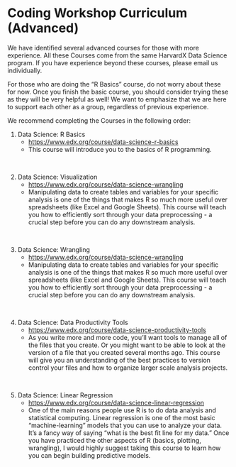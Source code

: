 # Coding Workshop Curriculum (Advanced)

We have identified several advanced courses for those with more experience. All these Courses come from the same HarvardX Data Science program. If you have experience beyond these courses, please email us individually.

For those who are doing the “R Basics” course, do not worry about these for now. Once you finish the basic course, you should consider trying these as they will be very helpful as well! We want to emphasize that we are here to support each other as a group, regardless of previous experience.

We recommend completing the Courses in the following order: 

1. Data Science: R Basics
   - https://www.edx.org/course/data-science-r-basics
   - This course will introduce you to the basics of R programming. 
<br />

2. Data Science: Visualization
   - https://www.edx.org/course/data-science-wrangling
   - Manipulating data to create tables and variables for your specific analysis is one of the things that makes R so much more useful over spreadsheets (like Excel and Google Sheets). This course will teach you how to efficiently sort through your data preprocessing - a crucial step before you can do any downstream analysis.
<br />

3. Data Science: Wrangling
   - https://www.edx.org/course/data-science-wrangling
   - Manipulating data to create tables and variables for your specific analysis is one of the things that makes R so much more useful over spreadsheets (like Excel and Google Sheets). This course will teach you how to efficiently sort through your data preprocessing - a crucial step before you can do any downstream analysis.
<br />

4. Data Science: Data Productivity Tools
   - https://www.edx.org/course/data-science-productivity-tools
   - As you write more and more code, you’ll want tools to manage all of the files that you create. Or you might want to be able to look at the version of a file that you created several months ago. This course will give you an understanding of the best practices to version control your files and how to organize larger scale analysis projects.
<br />

5. Data Science: Linear Regression
   - https://www.edx.org/course/data-science-linear-regression
   - One of the main reasons people use R is to do data analysis and statistical computing. Linear regression is one of the most basic “machine-learning” models that you can use to analyze your data. It’s a fancy way of saying “what is the best fit line for my data.” Once you have practiced the other aspects of R (basics, plotting, wrangling), I would highly suggest taking this course to learn how you can begin building predictive models.
